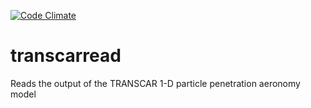 [![Code Climate](https://codeclimate.com/github/scienceopen/transcarread/badges/gpa.svg)](https://codeclimate.com/github/scienceopen/transcarread)
# transcarread
Reads the output of the TRANSCAR 1-D particle penetration aeronomy model
